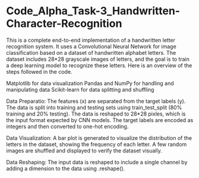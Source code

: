 # Code_Alpha_Task-3_Handwritten-Character-Recognition

This is a complete end-to-end implementation of a handwritten letter recognition system. It uses a Convolutional Neural Network for image classification based on a dataset of handwritten alphabet letters.
The dataset includes 28*28 grayscale images of letters, and the goal is to train a deep learning model to recognize these letters.
Here is an overview of the steps followed in the code.

Matplotlib for data visualization
Pandas and NumPy for handling and manipulating data
Scikit-learn for data splitting and shuffling

Data Preparatio: 
The features (x) are separated from the target labels (y).
The data is split into training and testing sets using train_test_split (80% training and 20% testing).
The data is reshaped to 28*28 pixles, which is the input format expected by CNN models.
The target labels are encoded as integers and then converted to one-hot encoding.

Data Visualization:
A bar plot is generated to visualize the distribution of the letters in the dataset, showing the frequency of each letter.
A few random images are shuffled and displayed to verify the dataset visually.

Data Reshaping:
The input data is reshaped to include a single channel by adding a dimension to the data using .reshape().

